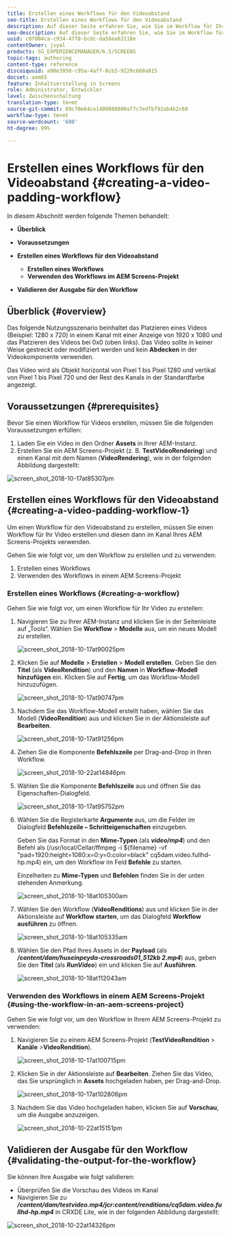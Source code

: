 ```yaml
---
title: Erstellen eines Workflows für den Videoabstand
seo-title: Erstellen eines Workflows für den Videoabstand
description: Auf dieser Seite erfahren Sie, wie Sie im Workflow für Ihre Assets einen Videoabstand (Video-Padding) erstellen.
seo-description: Auf dieser Seite erfahren Sie, wie Sie im Workflow für Ihre Assets einen Videoabstand (Video-Padding) erstellen.
uuid: c0f004ca-c934-47f8-bcdc-da58ea62118e
contentOwner: jsyal
products: SG_EXPERIENCEMANAGER/6.5/SCREENS
topic-tags: authoring
content-type: reference
discoiquuid: a90e3950-c95a-4aff-8cb3-9229c660a815
docset: aem65
feature: Inhaltserstellung in Screens
role: Administrator, Entwickler
level: Zwischenschaltung
translation-type: tm+mt
source-git-commit: 89c70e64ce1409888800af7c7edfbf92ab4b2c68
workflow-type: tm+mt
source-wordcount: '608'
ht-degree: 99%

---
```



# Erstellen eines Workflows für den Videoabstand {#creating-a-video-padding-workflow}

In diesem Abschnitt werden folgende Themen behandelt:

* **Überblick**
* **Voraussetzungen**
* **Erstellen eines Workflows für den Videoabstand**
   * **Erstellen eines Workflows**
   * **Verwenden des Workflows im AEM Screens-Projekt**

* **Validieren der Ausgabe für den Workflow**

## Überblick {#overview}

Das folgende Nutzungsszenario beinhaltet das Platzieren eines Videos (Beispiel: 1280 x 720) in einem Kanal mit einer Anzeige von 1920 x 1080 und das Platzieren des Videos bei 0x0 (oben links). Das Video sollte in keiner Weise gestreckt oder modifiziert werden und kein **Abdecken** in der Videokomponente verwenden.

Das Video wird als Objekt horizontal von Pixel 1 bis Pixel 1280 und vertikal von Pixel 1 bis Pixel 720 und der Rest des Kanals in der Standardfarbe angezeigt.

## Voraussetzungen {#prerequisites}

Bevor Sie einen Workflow für Videos erstellen, müssen Sie die folgenden Voraussetzungen erfüllen:

1. Laden Sie ein Video in den Ordner **Assets** in Ihrer AEM-Instanz.
1. Erstellen Sie ein AEM Screens-Projekt (z. B. **TestVideoRendering**) und einen Kanal mit dem Namen (**VideoRendering**), wie in der folgenden Abbildung dargestellt:

![screen_shot_2018-10-17at85307pm](assets/screen_shot_2018-10-17at85307pm.png)

## Erstellen eines Workflows für den Videoabstand {#creating-a-video-padding-workflow-1}

Um einen Workflow für den Videoabstand zu erstellen, müssen Sie einen Workflow für Ihr Video erstellen und diesen dann im Kanal Ihres AEM Screens-Projekts verwenden.

Gehen Sie wie folgt vor, um den Workflow zu erstellen und zu verwenden:

1. Erstellen eines Workflows
1. Verwenden des Workflows in einem AEM Screens-Projekt

### Erstellen eines Workflows {#creating-a-workflow}

Gehen Sie wie folgt vor, um einen Workflow für Ihr Video zu erstellen:

1. Navigieren Sie zu Ihrer AEM-Instanz und klicken Sie in der Seitenleiste auf „Tools“. Wählen Sie **Workflow** > **Modelle** aus, um ein neues Modell zu erstellen.

   ![screen_shot_2018-10-17at90025pm](assets/screen_shot_2018-10-17at90025pm.png)

1. Klicken Sie auf **Modelle** > **Erstellen** > **Modell erstellen**. Geben Sie den **Titel** (als **VideoRendition**) und den **Namen** in **Workflow-Modell hinzufügen** ein. Klicken Sie auf **Fertig**, um das Workflow-Modell hinzuzufügen.

   ![screen_shot_2018-10-17at90747pm](assets/screen_shot_2018-10-17at90747pm.png)

1. Nachdem Sie das Workflow-Modell erstellt haben, wählen Sie das Modell (**VideoRendition**) aus und klicken Sie in der Aktionsleiste auf **Bearbeiten**.

   ![screen_shot_2018-10-17at91256pm](assets/screen_shot_2018-10-17at91256pm.png)

1. Ziehen Sie die Komponente **Befehlszeile** per Drag-and-Drop in Ihren Workflow.

   ![screen_shot_2018-10-22at14846pm](assets/screen_shot_2018-10-22at14846pm.png)

1. Wählen Sie die Komponente **Befehlszeile** aus und öffnen Sie das Eigenschaften-Dialogfeld.

   ![screen_shot_2018-10-17at95752pm](assets/screen_shot_2018-10-17at95752pm.png)

1. Wählen Sie die Registerkarte **Argumente** aus, um die Felder im Dialogfeld **Befehlszeile – Schritteigenschaften** einzugeben.

   Geben Sie das Format in den **Mime-Typen** (als ***video/mp4***) und den Befehl als (/usr/local/Cellar/ffmpeg -i ${filename} -vf &quot;pad=1920:height=1080:x=0:y=0:color=black&quot; cq5dam.video.fullhd-hp.mp4) ein, um den Workflow im Feld **Befehle** zu starten.

   Einzelheiten zu **Mime-Typen** und **Befehlen** finden Sie in der unten stehenden Anmerkung.

   ![screen_shot_2018-10-18at105300am](assets/screen_shot_2018-10-18at105300am.png)

1. Wählen Sie den Workflow (**VideoRenditions**) aus und klicken Sie in der Aktionsleiste auf **Workflow starten**, um das Dialogfeld **Workflow ausführen** zu öffnen.

   ![screen_shot_2018-10-18at105335am](assets/screen_shot_2018-10-18at105335am.png)

1. Wählen Sie den Pfad Ihres Assets in der **Payload** (als ***/content/dam/huseinpeyda-crossroads01_512kb 2.mp4***) aus, geben Sie den **Titel** (als ***RunVideo***) ein und klicken Sie auf **Ausführen**.

   ![screen_shot_2018-10-18at112043am](assets/screen_shot_2018-10-18at112043am.png)

### Verwenden des Workflows in einem AEM Screens-Projekt {#using-the-workflow-in-an-aem-screens-project}

Gehen Sie wie folgt vor, um den Workflow in Ihrem AEM Screens-Projekt zu verwenden:

1. Navigieren Sie zu einem AEM Screens-Projekt (**TestVideoRendition** > **Kanäle** >**VideoRendition**).

   ![screen_shot_2018-10-17at100715pm](assets/screen_shot_2018-10-17at100715pm.png)

1. Klicken Sie in der Aktionsleiste auf **Bearbeiten**. Ziehen Sie das Video, das Sie ursprünglich in **Assets** hochgeladen haben, per Drag-and-Drop.

   ![screen_shot_2018-10-17at102806pm](assets/screen_shot_2018-10-17at102806pm.png)

1. Nachdem Sie das Video hochgeladen haben, klicken Sie auf **Vorschau**, um die Ausgabe anzuzeigen.

   ![screen_shot_2018-10-22at15151pm](assets/screen_shot_2018-10-22at15151pm.png)

## Validieren der Ausgabe für den Workflow {#validating-the-output-for-the-workflow}

Sie können Ihre Ausgabe wie folgt validieren:

* Überprüfen Sie die Vorschau des Videos im Kanal
* Navigieren Sie zu ***/content/dam/testvideo.mp4/jcr:content/renditions/cq5dam.video.fullhd-hp.mp4*** in CRXDE Lite, wie in der folgenden Abbildung dargestellt:

![screen_shot_2018-10-22at14326pm](assets/screen_shot_2018-10-22at14326pm.png)

